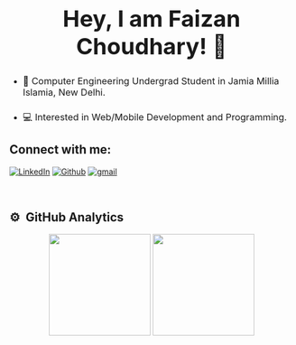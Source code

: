 ### <h1 align="center" style="text-align: center; font-size: 2.5rem;">Hey, I am Faizan Choudhary! 👋</h1>

- <h3 style="font-weight: 400">🏫 Computer Engineering Undergrad Student in Jamia Millia Islamia, New Delhi.</h3>
- <h3 style="font-weight: 400">💻 Interested in Web/Mobile Development and Programming.</h3>


## <h2>Connect with me:</h2>

<p>
<a href="https://www.linkedin.com/in/faizan-choudhary-bb2477200/"><img alt="LinkedIn" src="https://img.shields.io/badge/LinkedIn-0077B5?style=for-the-badge&logo=linkedin&logoColor=white"></a>
<a href="https://github.com/FaizanCod/"><img alt="Github" src="https://img.shields.io/badge/GitHub-100000?style=for-the-badge&logo=github&logoColor=white"></a>
<a href="mailto:choudhary.faizan2002@gmail.com"><img alt="gmail" src="https://img.shields.io/badge/Gmail-D14836?style=for-the-badge&logo=gmail&logoColor=white"></a>
</p>
<br>

## ⚙️ &nbsp;GitHub Analytics
<p align="center">
  <img height="180em" src="https://github-readme-stats-eight-theta.vercel.app/api?username=FaizanCod&show_icons=true&theme=algolia&include_all_commits=true&count_private=true"/>
  <img height="180em" src="https://github-readme-stats-eight-theta.vercel.app/api/top-langs/?username=FaizanCod&layout=compact&langs_count=8&theme=algolia"/>
</p>
